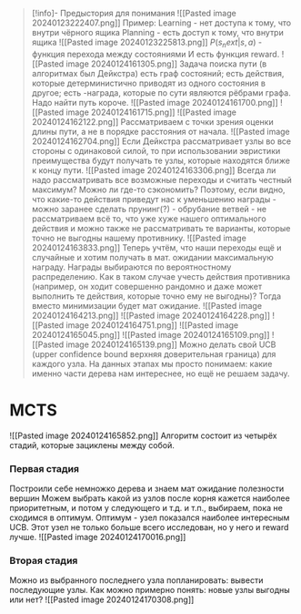 >[!info]- Предыстория для понимания
![[Pasted image 20240123222407.png]]
Пример:
Learning - нет доступа к тому, что внутри чёрного ящика
Planning - есть доступ к тому, что внутри ящика
![[Pasted image 20240123225813.png]]
$P(s_next|s,a)$ - функция перехода между состояниями
И есть функция reward.
![[Pasted image 20240124161305.png]]
Задача поиска пути (в алгоритмах был Дейкстра) есть граф состояний;
есть действия, которые детерминистично приводят из одного состояния в другое;
есть -награда, которые по сути являются рёбрами графа.
Надо найти путь короче.
![[Pasted image 20240124161700.png]]
![[Pasted image 20240124161715.png]]
![[Pasted image 20240124162122.png]]
Рассматриваем с точки зрения оценки длины пути, а не в порядке расстояния от начала.
![[Pasted image 20240124162704.png]]
Если Дейкстра рассматривает узлы во все стороны с одинаковой силой, то при использовании эвристики преимущества будут получать те узлы, которые находятся ближе к концу пути.
![[Pasted image 20240124163306.png]]
Всегда ли надо рассматривать все возможные переходы и считать честный максимум? Можно ли где-то сэкономить?
Поэтому, если видно, что какие-то действия приведут нас к уменьшению награды - можно заранее сделать прунинг(?) - обрубание ветвей - не рассматриваем всё то, что уже хуже нашего оптимального действия и можно также не рассматривать те варианты, которые точно не выгодны нашему противнику.
![[Pasted image 20240124163833.png]]
Теперь учтём, что наши переходы ещё и случайные и хотим получать в мат. ожидании максимальную награду. Награды выбираются по вероятностному распределению.
Как в таком случае учесть действия противника (например, он ходит совершенно рандомно и даже может выполнить те действия, которые точно ему не выгодны)?
Тогда вместо минимизации будет мат ожидание.
![[Pasted image 20240124164213.png]]
![[Pasted image 20240124164228.png]]
![[Pasted image 20240124164751.png]]
![[Pasted image 20240124165045.png]]
![[Pasted image 20240124165109.png]]
![[Pasted image 20240124165139.png]]
Можно делать свой UCB (upper confidence bound верхняя доверительная граница) для каждого узла.
На данных этапах мы просто понимаем: какие именно части дерева нам интереснее, но ещё не решаем задачу.


# MCTS
![[Pasted image 20240124165852.png]]
Алгоритм состоит из четырёх стадий, которые зациклены между собой.
### Первая стадия
Построили себе немножко дерева и знаем мат ожидание полезности вершин
Можем выбрать какой из узлов после корня кажется наиболее приоритетным, и потом у следующего и т.д. и т.п., выбираем, пока не сходимся в оптимум.
Оптимум - узел показался наиболее интересным UCB.
Этот узел не только больше всего исследован, но у него и reward лучше.
![[Pasted image 20240124170016.png]]
### Вторая стадия
Можно из выбранного последнего узла попланировать: вывести последующие узлы.
Как можно примерно понять: новые узлы выгодны или нет?
![[Pasted image 20240124170308.png]]
